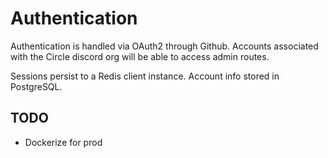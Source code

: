 # Authentication

Authentication is handled via OAuth2 through Github. Accounts associated with the Circle discord org will be able to access admin routes.

Sessions persist to a Redis client instance. Account info stored in PostgreSQL.

## TODO

- Dockerize for prod